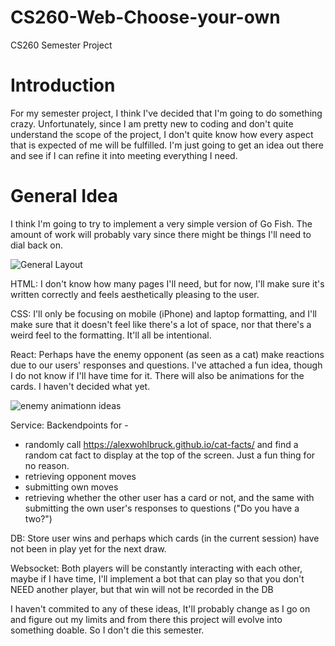# CS260-Web-Choose-your-own
CS260 Semester Project
# Introduction
For my semester project, I think I've decided that I'm going to do something crazy. Unfortunately, since I am pretty new to coding and don't quite understand the scope of the project, I don't quite know how every aspect that is expected of me will be fulfilled. I'm just going to get an idea out there and see if I can refine it into meeting everything I need. 
# General Idea
I think I'm going to try to implement a very simple version of Go Fish. The amount of work will probably vary since there might be things I'll need to dial back on.

![General Layout](https://github.com/user-attachments/assets/e8209a70-798f-4288-9774-840ee9278096)


HTML: I don't know how many pages I'll need, but for now, I'll make sure it's written correctly and feels aesthetically pleasing to the user.

CSS: I'll only be focusing on mobile (iPhone) and laptop formatting, and I'll make sure that it doesn't feel like there's a lot of space, nor that there's a weird feel to the formatting. It'll all be intentional. 

React: Perhaps have the enemy opponent (as seen as a cat) make reactions due to our users' responses and questions. I've attached a fun idea, though I do not know if I'll have time for it. There will also be animations for the cards. I haven't decided what yet.

![enemy animationn ideas](https://github.com/user-attachments/assets/6dd88127-6eef-4a2d-a30a-b019617ec06d)

Service: Backendpoints for -
* randomly call https://alexwohlbruck.github.io/cat-facts/ and find a random cat fact to display at the top of the screen. Just a fun thing for no reason.
* retrieving opponent moves
* submitting own moves
* retrieving whether the other user has a card or not, and the same with submitting the own user's responses to questions ("Do you have a two?")

DB: Store user wins and perhaps which cards (in the current session) have not been in play yet for the next draw.

Websocket: Both players will be constantly interacting with each other, maybe if I have time, I'll implement a bot that can play so that you don't NEED another player, but that win will not be recorded in the DB


I haven't commited to any of these ideas, It'll probably change as I go on and figure out my limits and from there this project will evolve into something doable. So I don't die this semester.
